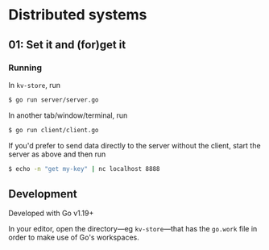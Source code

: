 # Distributed systems

## 01: Set it and (for)get it

### Running

In `kv-store`, run

```sh
$ go run server/server.go
```

In another tab/window/terminal, run

```sh
$ go run client/client.go
```

If you'd prefer to send data directly to the server without the client, start the server as above and then run

```sh
$ echo -n "get my-key" | nc localhost 8888
```

## Development

Developed with Go v1.19+

In your editor, open the directory&mdash;eg `kv-store`&mdash;that has the `go.work` file in order to make use of Go's workspaces.

